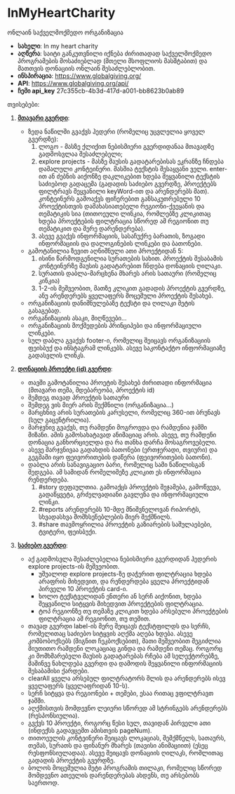 # InMyHeartCharity
ონლაინ საქველმოქმედო ორგანიზაცია

- **სახელი**: In my heart charity
- **აღწერა**: საიტი განკუთვნილი იქნება ძირითადად საქველმოქმედო პროგრამების მოსაძიებლად (მთელი მსოფლიოს მასშტაბით) და მათთვის დონაციის ონლაინ შესაძლებლობით.
- **ინსპირაცია**: https://www.globalgiving.org/
- **API**: https://www.globalgiving.org/api/
- **ჩემი api_key** 27c355cb-4b3d-417d-a001-bb8623b0ab89

თვისებები:
1.	[**მთავარი გვერდი**](https://in-my-heart-charity.herokuapp.com/htmls/home_page.html):
    -	ზედა ნაწილში გვაქვს ჰედერი (რომელიც უცვლელია ყოველ გვერდზე):
        1. ლოგო - მასზე ქლიქით ნებისმიერი გვერდიდანაა მთავადზე გადმოსვლაა შესაძლებელი;
        2. explore projects - მასზე მაუსის გადატარებისას ეკრანზე ჩნდება დამალული კონტეინერი. მასშია ტექსტის შესაყვანი ველი. enter-ით ან ძებნის აიქონზე დაკლიკებით ხდება შეყვანილი ტექსტის საძიებოდ გადაცემა (გადადის საძიებო გვერდზე, პროექტებს ფილტრავს შეყვანილი keyWord-ით და არენდერებს მათ). კონტეინერს გამოაქვს ფიჩერებით განსაკუთრებული 10 პროექტისთვის დამახასიათებელი რეგიონი-ქვეყანის და თემატიკის სია (თითოეული ლინკია, რომლებზე კლიკითაც ხდება პროექტების ფილტრაცია სწორედ ამ რეგიონით თუ თემატიკით და მერე დარენდერება).
        3. ასევე გვაქვს ინფორმაციის, სასაჩუქრე ბარათის, ზოგადი ინფორმაციის და დალოგინების ლინკები და ბათონები.
    -   გამოტანილია ზევით აღნიშნული ათი პროექტიდან 5:
        1. ისინი წარმოდგენილია სურათების სახით. პროექტის შესაბამის კონტეინერზე მაუსის გადატარებით ჩნდება დონაციის ღილაკი.
        2. სურათის დაბლა-მარცხენა მხარეს არის სათაური (რომელიც კინკია)
        3. 1-2-ის მეშვეობით, მათზე კლიკით გადადის პროექტის გვერდზე, ანუ არენდერებს ყველაფერს მოცემული პროექტის შესახებ.
    -	ორგანიზაციის დანიშნულებაზე ტექსტი და ღილაკი მეტის გასაგებად.
    -	ორგანიზაციის ასაკი, მიღწევები...
    -	ორგანიზაციის მოქმედების პრინციპები და ინფორმაციული ლინკები.
    -   სულ დაბლა გვაქვს footer-ი, რომელიც შეიცავს ორგანიზაციის ფეისბუქ და ინსტაგრამ ლინკებს. ასევე საკონტაქტო ინფორმაციაზე გადასვლის ლინკს.
    
2.	[**დონაციის პროექტი (id) გვერდი**](https://in-my-heart-charity.herokuapp.com/htmls/home_page.html?id=39672#story):
    -	თავში გამოტანილია პროეტის შესახებ ძირითადი ინფორმაცია (მთავარი თემა, მდებარეობა, პროექტის id)
    -   შემდეგ თავად პროექტის სათაური
    -   შემდეგ ვის მიერ არის შექმნილი (ორგანიზაცია...)
    -   მარცხნივ არის სურათების კარუსელი, რომელიც 360-ით ბრუნავს (სულ გაცენტრილია).
    -   მარჯვნივ გვაქვს, თუ რამდენი მოგროვდა და რამდენია ჯამში მიზანი. ამის გამოსახატავად ანიმაციაც არის. ასევე, თუ რამდენი დონაცია განხორციელდა და რა თანხა დარჩა მოსაგროვებელი.
    -   ასევე მარჯვნივაა გადახდის ბათონები (ერთჯერადი, თვიური) და გეგმაში იყო ფეივორითების დაწერა (ფეივორითების ბათონი).
    -   დაბლა არის სანავიგაციო ბარი, რომელიც სამი ნაწილისგან შედგება. ამ სამიდან რომელიმეზე კლიკით ეს ინფორმაცია რენდერდება.
        1. #story დეფაულთია. გამოაქცს პროექტის შეჯამება, გამოწვევა, გადაწყვეტა, გრძელვადიანი გავლენა და ინფორმაციული ლინკი.
        2. #reports არენდერებს 10-მდე მნიშვნელოვან რიპორტს, სხვადასხვა მომხსენებლების მიერ შექმნილს.
        3. #share თავმოყრილია პროექტის გაზიარების საშულაებები, ტვიტერი, ფეისბუქი.
    
2.	[**საძიებო გვერდი**](https://in-my-heart-charity.herokuapp.com/htmls/home_page.html?#search):
    -	აქ გადმოსვლა შესაძლებელია ნებისმიერი გვერდიდან ჰედერის explore projects-ის მეშვეობით.
        -   უშუალოდ explore projects-ზე დაჭერით ფილტრაცია ხდება არაფრის მიხედვით, და რენდერდება ყველა პროექტიდან პირველი 10 პროექტის card-ი.
        -   ხოლო ტექსტველიდან ენთერი ან სერჩ აიქონით, ხდება შეყვანილი სიტყვის მიხედვით პროექტების ფილტრაცია.
        -   ტოპ რეგიონზე თუ თემაზე კლიკით ხდება არსებული პროექტების ფილტრაცია ამ რეგიონით, თუ თემით.
    -	თავად გვერდი label-ის მერე შეიცავს ტექსტფილდს და სერჩს, რომელითაც საძიებო სიტყვის აღქმა აღება ხდება. ასევე კომბობოქსებს (შიგნით ჩეკბოქსებით), მათი მეშვეობით შეგიძლია მიუთითო რამდენი ლოკაციაც გინდა და რამდენი თემაც. როგორც კი მომხმარებელი მაუსის გადატარებას რჩება ამ სელექტორებზე, მაშინვე ნახლდება გვერდი და დამოდის შეყვანილი ინფორმაციის შესაბამისი ქარდები.
    -   clearAll ყველა არსებულ ფილტრატორს შლის და არენდერებს ისევ ყველაფერს (ყველაფრიდან 10-ს).
    -   სერჩ სიტყვა და რეგიონები + თემები, ესაა რითაც ვფილტრავთ ჯამში.
    -   აღქმისთვის მომდევნო ლეიერი სწორედ ამ სტრინგებს არენდერებს (რესპონსიულია).
    -	გვქვს 10 პროექტი, როგორც წესი სულ, თავიდან პირველი ათი (ინდექსს გადავცემთ ამისთვის pageNum).
    -   თითოეულის კონტეინერი შეიცავს ლოკაციას, შემქმნელს, სათაურს, თემას, სურათს და ფინანურ მხარეს (თავისი ანიმაციით) (ესეც რესფონსიულადაა).
    ასევე შეიცავს დონაციის ღილაკს, რომლითაც გადადის პროექტის გვერდზე.
    -	ბოლოს მოცემულია მეტი პროგრამის თილაკი, რომელიც სწორედ მომდევნო ათეულის დარენდერებას ახდენს, თუ არსებობს საერთოდ.

